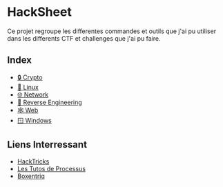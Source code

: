 # HackSheet
Ce projet regroupe les differentes commandes et outils que j'ai pu utiliser dans les differents CTF et challenges que j'ai pu faire.

## Index
<!-- - [☀️ General](/wiki/General.md) -->
<!-- - [🦊 Extensions](/wiki/Extensions.md) -->
- [🔒 Crypto](/wiki/Crypto.md)
- [🐧 Linux](/wiki/Linux.md)
- [🌐 Network](/wiki/Network.md)
- [🥷 Reverse Engineering](/wiki/ReverseEngineering.md)
- [🕸️ Web](/wiki/Web.md)
- [🪟 Windows](/wiki/Windows.md)

## Liens Interressant
- [HackTricks](https://book.hacktricks.xyz/)
- [Les Tutos de Processus](https://lestutosdeprocessus.fr/ctf-cheat-sheet/)
- [Boxentriq](https://www.boxentriq.com/code-breaking/cipher-identifier)
